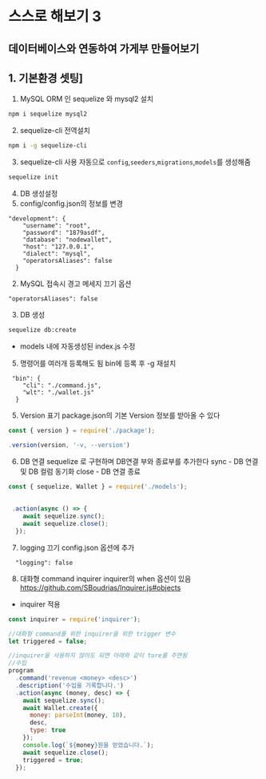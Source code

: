 # 스스로 해보기 3

## 데이터베이스와 연동하여 가게부 만들어보기

## 1. 기본환경 셋팅]
1. MySQL ORM 인 sequelize 와 mysql2 설치
```bash
npm i sequelize mysql2
```

2. sequelize-cli 전역설치
```bash
npm i -g sequelize-cli
```

3. sequelize-cli 사용
자동으로 `config`,`seeders`,`migrations`,`models`를 생성해줌
```bash
sequelize init
```

4. DB 생성설정
  1. config/config.json의 정보를 변경
  ```
  "development": {
      "username": "root",
      "password": "1879asdf",
      "database": "nodewallet",
      "host": "127.0.0.1",
      "dialect": "mysql",
      "operatorsAliases": false
    }
  ```
   
  2. MySQL 접속시 경고 메세지 끄기 옵션
  ```
  "operatorsAliases": false
  ```
  
  3. DB 생성
  ```bash
  sequelize db:create
  ```

- models 내에 자동생성된 index.js 수정

5. 명령어를 여러개 등록해도 됨
bin에 등록 후 -g 재설치
```
 "bin": {
    "cli": "./command.js",
    "wlt": "./wallet.js"
  }
```
5. Version 표기
package.json의 기본 Version 정보를 받아올 수 있다
```javascript
const { version } = require('./package');

.version(version, '-v, --version')
```

6. DB 연결
sequelize 로 구현하며 DB연결 부와 종료부를 추가한다
sync - DB 연결 및 DB 컬럼 동기화
close - DB 연결 종료
```javascript
const { sequelize, Wallet } = require('./models');
  
  
 .action(async () => {
    await sequelize.sync();
    await sequelize.close();
  });

```

7. logging 끄기
config.json 옵션에 추가
```
  "logging": false
```

8. 대화형 command inquirer
inquirer의 when 옵션이 있음
https://github.com/SBoudrias/Inquirer.js#objects

- inquirer 적용
```javascript
const inquirer = require('inquirer');

//대화형 command를 위한 inquirer을 위한 trigger 변수
let triggered = false;

//inquirer을 사용하지 않아도 되면 아래와 같이 ture를 주면됨
//수입
program
  .command('revenue <money> <desc>')
  .description('수입을 기록합니다.')
  .action(async (money, desc) => {
    await sequelize.sync();
    await Wallet.create({
      money: parseInt(money, 10),
      desc,
      type: true
    });
    console.log(`${money}원을 얻었습니다.`);
    await sequelize.close();
    triggered = true;
  });
```


